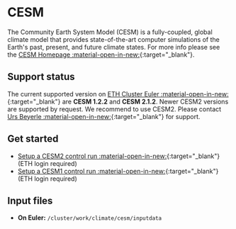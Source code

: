 # CESM
The Community Earth System Model (CESM) is a fully-coupled,
global climate model that provides state-of-the-art computer simulations of the Earth's past, 
present, and future climate states. For more info please see the [CESM Homepage :material-open-in-new:](https://www.cesm.ucar.edu/){:target="_blank"}.

## Support status
The current supported version on [ETH Cluster Euler :material-open-in-new:](https://scicomp.ethz.ch/wiki/Main_Page){:target="_blank"} are **CESM 1.2.2** and **CESM 2.1.2**.
Newer CESM2 versions are supported by request. We recommend to use CESM2. Please contact [Urs Beyerle :material-open-in-new:](https://usys.ethz.ch/personen/profil.NDk5MTg=.TGlzdC82MzcsMzIwMTk3MjIy.html){:target="_blank"} for support.

## Get started
* [Setup a CESM2 control run :material-open-in-new:](https://wiki.iac.ethz.ch/Climphys/ProjectCESM2SetupControlRun){:target="_blank"} (ETH login required)
* [Setup a CESM1 control run :material-open-in-new:](https://wiki.iac.ethz.ch/Climphys/ProjectCESM122SetupControlRun){:target="_blank"} (ETH login required)

## Input files
- **On Euler:** `/cluster/work/climate/cesm/inputdata`
